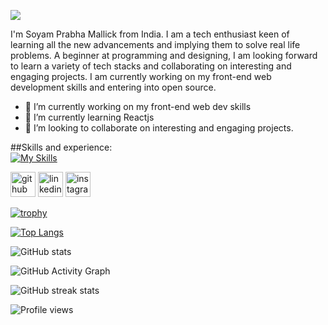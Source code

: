![](https://i.postimg.cc/wTzGnNw4/github-header-image-6.png)

I'm Soyam Prabha Mallick from India. I am a tech enthusiast keen of learning all the new advancements and implying them to solve real life problems. A beginner at programming and designing, I am looking forward to learn a variety of tech stacks and collaborating on interesting and engaging projects. I am currently working on my front-end web development skills and entering into open source. 

- 🔭 I’m currently working on my front-end web dev skills 
- 🌱 I’m currently learning Reactjs 
- 👯 I’m looking to collaborate on interesting and engaging projects. 

##Skills and experience:  
[![My Skills](https://skillicons.dev/icons?i=js,html,css,react,figma&theme=light)](https://skillicons.dev)


[<img src='https://cdn.jsdelivr.net/npm/simple-icons@3.0.1/icons/github.svg' alt='github' height='40'>](https://github.com/https://github.com/Soyamprabha)  [<img src='https://cdn.jsdelivr.net/npm/simple-icons@3.0.1/icons/linkedin.svg' alt='linkedin' height='40'>](https://www.linkedin.com/in/https://www.linkedin.com/in/soyam-prabha-mallick-54119b233/)  [<img src='https://cdn.jsdelivr.net/npm/simple-icons@3.0.1/icons/instagram.svg' alt='instagram' height='40'>](https://www.instagram.com/https://instagram.com/_.soyam.prabha._?igshid=OTk0YzhjMDVlZA==/)  

[![trophy](https://github-profile-trophy.vercel.app/?username=https://github.com/Soyamprabha)](https://github.com/ryo-ma/github-profile-trophy)

[![Top Langs](https://github-readme-stats.vercel.app/api/top-langs/?username=https://github.com/Soyamprabha)](https://github.com/anuraghazra/github-readme-stats)

![GitHub stats](https://github-readme-stats.vercel.app/api?username=https://github.com/Soyamprabha&show_icons=true)  

![GitHub Activity Graph](https://activity-graph.herokuapp.com/graph?username=https://github.com/Soyamprabha)  

![GitHub streak stats](https://streak-stats.demolab.com/?user=https://github.com/Soyamprabha)  

![Profile views](https://gpvc.arturio.dev/https://github.com/Soyamprabha)  
